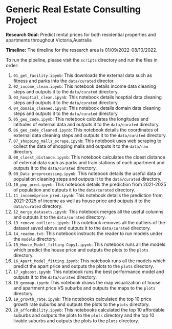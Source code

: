# Generic Real Estate Consulting Project

**Research Goal:** Predict rental prices for both residential properties and apartments throughout Victoria,Australia

**Timeline:** The timeline for the research area is 01/09/2022-08/10/2022.

To run the pipeline, please visit the `scripts` directory and run the files in order:
1. `01_get_facility.ipynb`: This downloads the external data such as fitness and parks into the `data/curated` director.
2. `02_income_clean.ipynb`: This notebook details income data cleaning steps and outputs it to the `data/curated` directory.
3. `03_hosptial_clean.ipynb`: This notebook details hosptial data cleaning steps and outputs it to the `data/curated` directory.
4. `04_domain_cleaned.ipynb`: This notebook details domain data cleaning steps and outputs it to the `data/curated` directory.
5. `05_geo_code.ipynb`: This notebook calculates the longitudes and latitudes of external data and outputs it to the `data/curated` directory.
6. `06_geo_code_cleaned.ipynb`: This notebook details the coordinates of external data cleaning steps and outputs it to the `data/curated` directory.
7. `07_shopping_malls_scrape.ipynb`: This notebook uses web scraping to collect the data of shopping malls  and outputs it to the `data/raw` directory.
8. `08_cloest_distance.ipynb`: This notebook calculates the cloest distance of external data such as parks and train stations of each apartment and outputs it to the `data/curated` directory.
9. `09_Data preprocessing.ipynb`: This notebook details the useful data of population cleaning steps and outputs it to the `data/curated` directory.
10. `10_pop_pred.ipynb`: This notebook details the prediction from 2021-2025 of population and outputs it to the `data/curated` directory.
11. `11_income&price_pred.ipynb`: This notebook details the prediction from 2021-2025 of income as well as house price and outputs it to the `data/curated` directory.
12. `12_merge_datasets.ipynb`: This notebook merges all the useful columns and outputs it to the `data/curated` directory.
13. `13_remove_outliers.ipynb`: This notebook removes all the outliers of the dataset saved above and outputs it to the `data/curated` directory.
14. `14_readme.txt`: This notebook instructs the reader to run models under the `models` directory.
15. `15_House_Model_fitting-Copy1.ipynb`: This notebook runs all the models which predict the house price and outputs the plots to the `plots` directory.
16. `16_Apart_Model_fitting.ipynb`: This notebook runs all the models which predict the apart price and outputs the plots to the `plots` directory.
17. `17_xgboost.ipynb`: This notebook runs the best performance model and outputs it to the `data/curated` directory.
18. `18_geomap.ipynb`: This notebook draws the map visualization of house and apartment price VS suburbs and outputs the maps to the `plots` directory.
19. `19_growth_rate.ipynb`: This notebooks calculated the top 10 price growth rate suburbs and outputs the plots to the `plots` directory.
20. `20_affordbility.ipynb`: This notebooks calculated the top 10 affordable suburbs and outputs the plots to the `plots` directory and the top 10 livable suburbs and outputs the plots to the `plots` directory.
